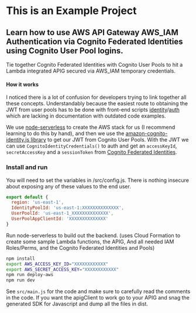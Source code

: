# This is an Example Project
## Learn how to use AWS API Gateway AWS_IAM Authentication via Cognito Federated Identities using Cognito User Pool logins.

Tie together Cognito Federated Identities with Cognito User Pools to hit a Lambda integrated APIG secured via AWS_IAM temporary credentials.

#### How it works

I noticed there is a lot of confusion for developers trying to link together all these concepts. Understandably because the easiest route to obtaining the JWT from user pools has to be done with front-end scripts [identity](https://github.com/aws/amazon-cognito-identity-js)/[auth](https://github.com/aws/amazon-cognito-auth-js) which are lacking in documentation with outdated code examples.

We use [node-serverless](LINK) to create the AWS stack for us (I recommend learning to do this by hand), and then we use the [amazon-cognito-identity.js library](https://github.com/aws/amazon-cognito-identity-js) to get our JWT from Cognito User Pools. With the JWT we can use `CognitoIdentityCredentials()` to auth and get an `accessKeyId`, `secretAccessKey` and a `sessionToken` from [Cognito Federated Identities](https://console.aws.amazon.com/cognito).

### Install and run

You will need to set the variables in /src/config.js. There is nothing insecure about exposing any of these values to the end user.

```javascript
export default {
  region: 'us-east-1',
  IdentityPoolId: 'us-east-1:XXXXXXXXXXXXXX',
  UserPoolId: 'us-east-1_XXXXXXXXXXXXXX',
  UserPoolAppClientId: 'XXXXXXXXXXXXXX'
}
```

Run node-serverless to build out the backend. (uses Cloud Formation to create some sample Lambda functions, the APIG, And all needed IAM Roles/Perms, and the Cognito Federated Identities and Pools)

```bash
npm install
export AWS_ACCESS_KEY_ID="XXXXXXXXXXXX"
export AWS_SECRET_ACCESS_KEY="XXXXXXXXXXXX"
npm run deploy-aws
npm run dev
```

See `src/main.js` for the code and make sure to carefully read the comments in the code. If you want the apigClient to work go to your APIG and snag the generated SDK for Javascript and dump all the files in dist.
